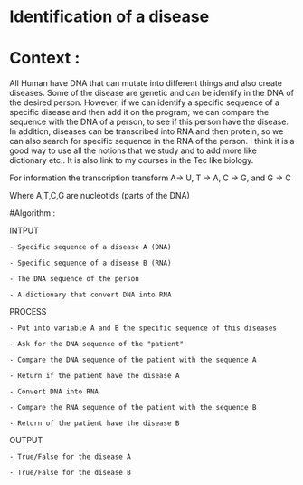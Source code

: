 # Identification of a disease

# Context :

All Human have DNA that can mutate into different things and also create diseases. Some of the disease are genetic and can be identify in the DNA of the desired person. 
However, if we can identify a specific sequence of a specific disease and then add it on the program; we can compare the sequence with the DNA of a person, to see if this person have the disease. 
In addition, diseases can be transcribed into RNA and then protein, so we can also search for specific sequence in the RNA of the person.
I think it is a good way to use all the notions that we study and to add more like dictionary etc.. It is also link to my courses in the Tec like biology.

For information the transcription transform A-> U,   T -> A,   C -> G,  and  G -> C

Where A,T,C,G are nucleotids (parts of the DNA)


#Algorithm :

  INTPUT
  
    - Specific sequence of a disease A (DNA) 
    
    - Specific sequence of a disease B (RNA) 
    
    - The DNA sequence of the person 
    
    - A dictionary that convert DNA into RNA


  PROCESS
  
    - Put into variable A and B the specific sequence of this diseases 
    
    - Ask for the DNA sequence of the "patient" 
    
    - Compare the DNA sequence of the patient with the sequence A  
    
    - Return if the patient have the disease A 
    
    - Convert DNA into RNA  
    
    - Compare the RNA sequence of the patient with the sequence B 
    
    - Return of the patient have the disease B

    
  OUTPUT
  
    - True/False for the disease A 
    
    - True/False for the disease B
